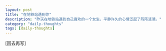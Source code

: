 ```yaml
---
layout: post
title: "在地铁站遇到你"
description: "昨天在地铁站遇到自己喜欢的一个女生，平静许久的心情泛起了阵阵涟漪。"
category: "daily-thoughts"
tags: [daily-thoughts]
---
```


[回去再写]
